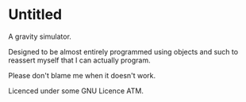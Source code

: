 Untitled
========

A gravity simulator.

Designed to be almost entirely programmed using objects and such to reassert myself that I can actually program.

Please don't blame me when it doesn't work.

Licenced under some GNU Licence ATM.
